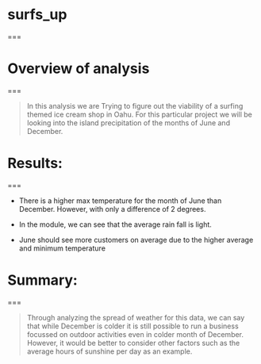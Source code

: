 # surfs_up
===

# Overview of analysis
===
> In this analysis we are Trying to figure out the viability of a surfing themed ice cream shop in Oahu. For this particular project we will be looking into the island precipitation of the months of June and December. 

# Results:
===
- There is a higher max temperature for the month of June than December. However, with only a difference of 2 degrees.

- In the module, we can see that the average rain fall is light.

- June should see more customers on average due to the higher average and minimum temperature

# Summary:
===

> Through analyzing the spread of weather for this data, we can say that while December is colder it is still possible to run a business focussed on outdoor activities even in colder month of December. However, it would be better to consider other factors such as the average hours of sunshine per day as an example.  

